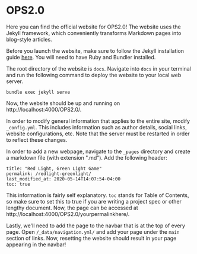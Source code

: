 # OPS2.0

Here you can find the official website for OPS2.0! The website uses the Jekyll framework, which
conveniently transforms Markdown pages into blog-style articles.

Before you launch the website, make sure to follow the Jekyll installation guide [here](https://jekyllrb.com/docs/installation/). You will need to have Ruby and Bundler installed.

The root directory of the website is `docs`. Navigate into `docs` in your terminal and run the following command to deploy the website to your local web server.
```
bundle exec jekyll serve
```
Now, the website should be up and running on http://localhost:4000/OPS2.0/.

In order to modify general information that applies to the entire site, modify `_config.yml`. This includes information such as author details, social links, website configurations, etc. Note that the server must be restarted in order to reflect these changes.

In order to add a new webpage, navigate to the `_pages` directory and create a markdown file (with extension ".md"). Add the following header:
```
title: "Red Light, Green Light Game"
permalink: /redlight-greenlight/
last_modified_at: 2020-05-14T14:07:54-04:00
toc: true
```
This information is fairly self explanatory. `toc` stands for Table of Contents, so make sure to set this to true if you are writing a project spec or other lengthy document. Now, the page can be accessed at http://localhost:4000/OPS2.0/yourpermalinkhere/.

Lastly, we'll need to add the page to the navbar that is at the top of every page. Open `/_data/navigation.yml/` and add your page under the `main` section of links. Now, resetting the website should result in your page appearing in the navbar!
